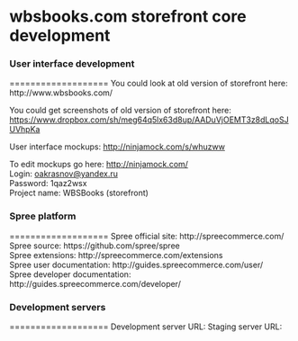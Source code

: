 <h1>wbsbooks.com storefront core development</h1>
<h3>User interface development</h3>
===================
You could look at old version of storefront here: http://www.wbsbooks.com/

You could get screenshots of old version of storefront here: https://www.dropbox.com/sh/meg64q5lx63d8up/AADuVjOEMT3z8dLqoSJUVhpKa

User interface mockups: http://ninjamock.com/s/whuzww

To edit mockups go here: http://ninjamock.com/<br/>
Login: oakrasnov@yandex.ru<br/>
Password: 1qaz2wsx<br/>
Project name: WBSBooks (storefront)

<h3>Spree platform</h3>
===================
Spree official site: http://spreecommerce.com/<br/>
Spree source: https://github.com/spree/spree<br/>
Spree extensions: http://spreecommerce.com/extensions<br/>
Spree user documentation: http://guides.spreecommerce.com/user/<br/>
Spree developer documentation: http://guides.spreecommerce.com/developer/

<h3>Development servers</h3>
===================
Development server URL: 
Staging server URL: 
